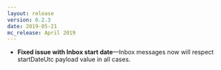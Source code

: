 ```yaml
---
layout: release
version: 6.2.3
date: 2019-05-21
mc_release: April 2019
---
```

* **Fixed issue with Inbox start date**—Inbox messages now will respect startDateUtc payload value in all cases.